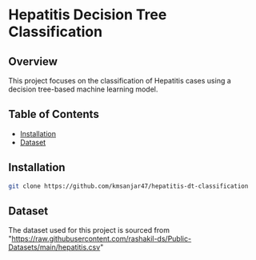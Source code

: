 # Hepatitis Decision Tree Classification

## Overview

This project focuses on the classification of Hepatitis cases using a decision tree-based machine learning model.

## Table of Contents

- [Installation](#installation)
- [Dataset](#dataset)


## Installation

```bash
git clone https://github.com/kmsanjar47/hepatitis-dt-classification
```

## Dataset
The dataset used for this project is sourced from "https://raw.githubusercontent.com/rashakil-ds/Public-Datasets/main/hepatitis.csv"

